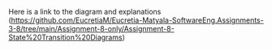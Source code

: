 Here is a link to the diagram and explanations
(https://github.com/EucretiaM/Eucretia-Matyala-SoftwareEng.Assignments-3-8/tree/main/Assignment-8-only/Assignment-8-State%20Transition%20Diagrams)
